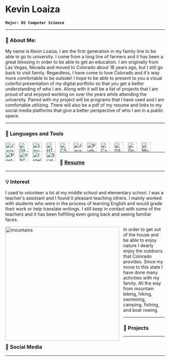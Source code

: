 <!--
**KevinFLoaiza/KevinFLoaiza** is a ✨ _special_ ✨ repository because its `README.md` (this file) appears on your GitHub profile.

Here are some ideas to get you started:

- 🔭 I’m currently working on ...
- 🌱 I’m currently learning ...
- 👯 I’m looking to collaborate on ...
- 🤔 I’m looking for help with ...
- 💬 Ask me about ...
- 📫 How to reach me: ...
- 😄 Pronouns: ...
- ⚡ Fun fact: ...
-->
# Kevin Loaiza

**`Major: BS Computer Science`**

---
### 💬 About Me:

My name is Kevin Loaiza, I am the first generation in my family line to be able to go to university. I come from a long line of farmers and it has been a great blessing in order to be able to get an education. I am originally from Las Vegas, Nevada and moved to Colorado about 18 years ago, but I still go back to visit family. Regardless, I have come to love Colorado and it's way more comfortable to be outside!
I hope to be able to present to you a visual colorful presentation of my digital portfolio so that you get a better understanding of who I am. Along with it will be a list of projects that I am proud of and enjoyed working on over the years while attending the university. Paired with my project will be programs that I have used and I am comfortable utilizing. There will also be a pdf of my resume and links to my social media platforms that give a better perspective of who I am in a public space. 

---

### 🧰 Languages and Tools

<img align="left" alt="Java" width="30px" style="padding-right:10px;" src="https://cdn.jsdelivr.net/gh/devicons/devicon/icons/java/java-original.svg"/>
<img align="left" alt="Git" width="30px" style="padding-right:10px;" src="https://cdn.jsdelivr.net/gh/devicons/devicon/icons/git/git-original.svg" />
<img align="left" alt="Linux" width="30px" style="padding-right:10px;" src="https://cdn.jsdelivr.net/gh/devicons/devicon/icons/linux/linux-original.svg" />
<img align="left" alt="HTML" width="30px" style="padding-right:10px;" src="https://cdn.jsdelivr.net/gh/devicons/devicon/icons/html5/html5-plain.svg" />
<img align="left" alt="CSS" width="30px" style="padding-right:10px;" src="https://cdn.jsdelivr.net/gh/devicons/devicon/icons/css3/css3-plain.svg" />
<img align="left" alt="JavaScript" width="30px" style="padding-right:10px;" src="https://cdn.jsdelivr.net/gh/devicons/devicon/icons/javascript/javascript-plain.svg" />
<img align="left" alt="Python" width="30px" style="padding-right:10px;" src="https://cdn.jsdelivr.net/gh/devicons/devicon/icons/python/python-plain.svg" />
<img align="left" alt="C++" width="30px" style="padding-right:10px;" src="https://cdn.jsdelivr.net/gh/devicons/devicon/icons/cplusplus/cplusplus-line.svg" />
<img align="left" alt="GitHub" width="30px" style="padding-right:10px;" src="https://cdn.jsdelivr.net/gh/devicons/devicon/icons/github/github-original.svg" />
<img align="left" alt="Docker" width="30px" style="padding-right:10px;" src="https://cdn.jsdelivr.net/gh/devicons/devicon/icons/docker/docker-plain.svg" />
<img align="left" alt="MySQL" width="30px" style="padding-right:10px;" src="https://cdn.jsdelivr.net/gh/devicons/devicon/icons/mysql/mysql-original.svg" />
<img align="left" alt="PostgresSQL" width="30px" style="padding-right:10px;" src="https://cdn.jsdelivr.net/gh/devicons/devicon/icons/postgresql/postgresql-original.svg" />
<img align="left" alt="VSCode" width="30px" style="padding-right:10px;" src="https://cdn.jsdelivr.net/gh/devicons/devicon/icons/vscode/vscode-original.svg" />
<img align="left" alt="IntelliJ" width="30px" style="padding-right:10px;" src="https://cdn.jsdelivr.net/gh/devicons/devicon/icons/intellij/intellij-plain.svg" />
<img align="left" alt="Scala" width="30px" style="padding-right:10px;" src="https://cdn.jsdelivr.net/gh/devicons/devicon/icons/scala/scala-original.svg" />    
<br />

---

### 📘 <a href="https://drive.google.com/file/d/14LcrJ3AD-R8ViokjhM0hovDvSDvT0zTC/view?usp=sharing">Resume</a>

---

### 💡 Interest

I used to volunteer a lot at my middle school and elementary school. I was a teacher's assistant and I found it pleasant teaching others. I mainly worked with students who were in the process of learning English and would grade their work or help translate writings. I still keep in contact with some of the teachers and it has been fulfilling even going back and seeing familiar faces.
<div>
<img align="left" alt="mountains" width="360px" style="padding-right:10px;" src="https://cdn.britannica.com/90/116090-050-E3CDFBD5/Rocky-Mountain-National-Park-Colorado.jpg" />
</div>
In order to get out of the house and be able to enjoy nature I dearly enjoy the outdoors that Colorado provides. Since my move to this state I have done many activities with my family. All the way from mountain biking, hiking, swimming, camping, fishing, and boat rowing.

---

### 🚀 Projects

---

### 🧶 Social Media

---



